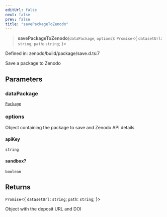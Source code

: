 ```yaml
---
editUrl: false
next: false
prev: false
title: "savePackageToZenodo"
---
```


> **savePackageToZenodo**(`dataPackage`, `options`): `Promise`\<\{ `datasetUrl`: `string`; `path`: `string`; \}\>

Defined in: zenodo/build/package/save.d.ts:7

Save a package to Zenodo

## Parameters

### dataPackage

[`Package`](/reference/dpkit/package/)

### options

Object containing the package to save and Zenodo API details

#### apiKey

`string`

#### sandbox?

`boolean`

## Returns

`Promise`\<\{ `datasetUrl`: `string`; `path`: `string`; \}\>

Object with the deposit URL and DOI
